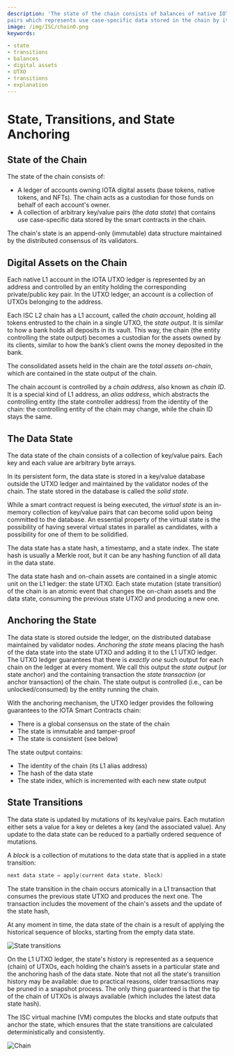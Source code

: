 ```yaml
---
description: 'The state of the chain consists of balances of native IOTA digital assets and a collection of key/value
pairs which represents use case-specific data stored in the chain by its smart contracts outside the UTXO ledger.'
image: /img/ISC/chain0.png
keywords:

- state
- transitions
- balances
- digital assets
- UTXO
- transitions
- explanation
---
```

# State, Transitions, and State Anchoring

## State of the Chain

The state of the chain consists of:

- A ledger of accounts owning IOTA digital assets (base tokens, native tokens, and NFTs). The chain acts as a custodian
  for those funds on behalf of each account's owner.
- A collection of arbitrary key/value pairs (the _data state_) that contains use case-specific data stored by the smart
  contracts in the chain.

The chain's state is an append-only (immutable) data structure maintained by the distributed consensus of its
validators.

## Digital Assets on the Chain

Each native L1 account in the IOTA UTXO ledger is represented by an address and controlled by an entity holding the
corresponding private/public key pair.
In the UTXO ledger, an account is a collection of UTXOs belonging to the address.

Each ISC L2 chain has a L1 account, called the _chain account_, holding all tokens entrusted to the chain in a single
UTXO, the _state output_.
It is similar to how a bank holds all deposits in its vault. This way, the chain (the entity controlling the state
output) becomes a custodian for the assets owned by its clients, similar to how the bank’s client owns the money
deposited in the bank.

The consolidated assets held in the chain are the _total assets on-chain_, which are contained in the state output of
the chain.

The chain account is controlled by a _chain address_, also known as _chain ID_.
It is a special kind of L1 address, an _alias address_, which abstracts the controlling entity (the state controller
address) from the identity of the chain: the controlling entity of the chain may change, while the chain ID stays the
same.

## The Data State

The data state of the chain consists of a collection of key/value pairs.
Each key and each value are arbitrary byte arrays.

In its persistent form, the data state is stored in a key/value database outside the UTXO ledger and maintained by the
validator nodes of the chain.
The state stored in the database is called the _solid state_.

While a smart contract request is being executed, the _virtual state_ is an in-memory collection of key/value pairs that
can become solid upon being committed to the database.
An essential property of the virtual state is the possibility of having several virtual states in parallel as
candidates, with a possibility for one of them to be solidified.

The data state has a state hash, a timestamp, and a state index.
The state hash is usually a Merkle root, but it can be any hashing function of all data in the data state.

The data state hash and on-chain assets are contained in a single atomic unit on the L1 ledger: the state UTXO.
Each state mutation (state transition) of the chain is an atomic event that changes the on-chain assets and the data
state, consuming the previous state UTXO and producing a new one.

## Anchoring the State

The data state is stored outside the ledger, on the distributed database maintained by validator nodes.
_Anchoring the state_ means placing the hash of the data state into the state UTXO and adding it to the L1 UTXO ledger.
The UTXO ledger guarantees that there is *exactly one* such output for each chain on the ledger at every moment.
We call this output the *state output* (or state anchor) and the containing transaction the *state transaction* (or
anchor transaction) of the chain.
The state output is controlled (i.e., can be unlocked/consumed) by the entity running the chain.

With the anchoring mechanism, the UTXO ledger provides the following guarantees to the IOTA Smart Contracts chain:

- There is a global consensus on the state of the chain
- The state is immutable and tamper-proof
- The state is consistent (see below)

The state output contains:

- The identity of the chain (its L1 alias address)
- The hash of the data state
- The state index, which is incremented with each new state output

## State Transitions

The data state is updated by mutations of its key/value pairs.
Each mutation either sets a value for a key or deletes a key (and the associated value).
Any update to the data state can be reduced to a partially ordered sequence of mutations.

A *block* is a collection of mutations to the data state that is applied in a state transition:

```go
next data state = apply(current data state, block)
```

The state transition in the chain occurs atomically in a L1 transaction that consumes the previous state UTXO and
produces the next one. The transaction includes the movement of the chain's assets and the update of the state hash,

At any moment in time, the data state of the chain is a result of applying the historical sequence of blocks, starting
from the empty data state.

![State transitions](/img/ISC/chain0.png)

On the L1 UTXO ledger, the state's history is represented as a sequence (chain) of UTXOs, each holding the chain’s
assets in a particular state and the anchoring hash of the data state.
Note that not all the state's transition history may be available: due to practical reasons, older transactions may be
pruned in a snapshot process.
The only thing guaranteed is that the tip of the chain of UTXOs is always available (which includes the latest data
state hash).

The ISC virtual machine (VM) computes the blocks and state outputs that anchor the state, which ensures that the state
transitions are calculated deterministically and consistently.

![Chain](/img/ISC/chain1.png)

